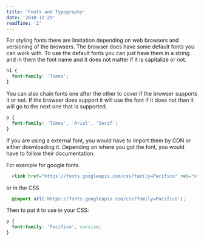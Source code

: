 ```yaml
---
title: 'Fonts and Typography'
date: '2018-12-29'
readTime: '2'
---
```



For styling fonts there are limitation depending on web browsers and versioning  of the browsers. The browser does have some default fonts you can work with. To use the default fonts you can just have them in a string and in them the font name and it does not matter if it is capitalize or not.

```CSS
h1 {
  font-family: 'Times';
}
```

You can also chain fonts one after the other to cover if the browser supports it or not. If the browser does support it will use the font if it does not than it will go to the next one that is supported.

```CSS
p {
  font-family: 'Times', 'Arial', 'Serif';
}
```

If you are using a external font, you would have to import them by CDN or either downloading it. Depending on where you got the font, you would have to follow their documentation.

For example for google fonts.

```HTML 
  <link href="https://fonts.googleapis.com/css?family=Pacifico" rel="stylesheet">
```

or in the CSS
```CSS
  @import url('https://fonts.googleapis.com/css?family=Pacifico');
```

Then to put it to use in your CSS:
```CSS
p {
  font-family: 'Pacifico', cursive;
}
```
